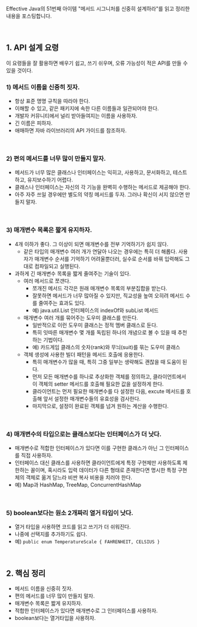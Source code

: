 Effective Java의  51번째 아이템 "메서드 시그니처를 신중히 설계하라"를 읽고 정리한 내용을 포스팅합니다.

<br>

## 1. API 설계 요령

이 요령들을 잘 활용하면 배우기 쉽고, 쓰기 쉬우며, 오류 가능성이 적은 API를 만들 수 있을 것이다.

### 1) 메서드 이름을 신중히 짓자.

* 항상 표준 명명 규칙을 따라야 한다. 
* 이해할 수 있고, 같은 패키지에 속한 다른 이름들과 일관되어야 한다.
* 개발자 커뮤니티에서 널리 받아들여지는 이름을 사용하자.
* 긴 이름은 피하자.
* 애매하면 자바 라이브러리의 API 가이드를 참조하자.

<br>

### 2) 편의 메서드를 너무 많이 만들지 말자.

* 메서드가 너무 많은 클래스나 인터페이스는 익히고, 사용하고, 문서화하고, 테스트하고, 유지보수하기 어렵다.
* 클래스나 인터페이스는 자신의 각 기능을 완벽히 수행하는 메서드로 제공해야 한다.
* 아주 자주 쓰일 경우에만 별도의 약칭 메서드를 두자. 그러나 확신이 서지 않으면 만들지 말자.

<br>

### 3) 매개변수 목록은 짧게 유지하자.

* 4개 이하가 좋다. 그 이상이 되면 매개변수를 전부 기억하기가 쉽지 않다. 
  * 같은 타입의 매개변수 여러 개가 연달아 나오는 경우에는 특히 더 해롭다. 사용자가 매개변수 순서를 기억하기 어려울뿐더러, 실수로 순서를 바꿔 입력해도 그대로 컴파일되고 실행된다.
* 과하게 긴 매개변수 목록을 짧게 줄여주는 기술이 있다.
  * 여러 메서드로 쪼갠다.
    * 쪼개진 메서드 각각은 원래 매개변수 목록의 부분집합을 받는다. 
    * 잘못하면 메서드가 너무 많아질 수 있지만, 직교성을 높여 오히려 메서드 수를 줄여주는 효과도 있다. 
    * 예) java.util.List 인터페이스의 indexOf와 subList 메서드
  * 매개변수 여러 개를 묶어주는 도우미 클래스를 만든다.
    * 일반적으로 이런 도우미 클래스는 정적 멤버 클래스로 둔다.
    * 특히 잇따른 매개변수 몇 개를 독립된 하나의 개념으로 볼 수 있을 때 추천하는 기법이다.
    * 예) 카드게임 클래스의 숫자(rank)와 무늬(suit)를 묶는 도우미 클래스
  * 객체 생성에 사용한 빌더 패턴을 메서드 호출에 응용한다.
    * 특히 매개변수가 많을 때, 특히 그중 일부는 생략해도 괜찮을 때 도움이 된다.
    * 먼저 모든 매개변수를 하나로 추상화한 객체를 정의하고, 클라이언트에서 이 객체의 setter 메서드를 호출해 필요한 값을 설정하게 한다.
    * 클라이언트는 먼저 필요한 매개변수를 다 설정한 다음, excute 메서드를 호출해 앞서 설정한 매개변수들의 유효성을 검사한다.
    * 마지막으로, 설정이 완료된 객체를 넘겨 원하는 계산을 수행한다.

<br>

### 4) 매개변수의 타입으로는 클래스보다는 인터페이스가 더 낫다.

* 매개변수로 적합한 인터페이스가 있다면 이를 구현한 클래스가 아닌 그 인터페이스를 직접 사용하자.
* 인터페이스 대신 클래스를 사용하면 클라이언트에게 특정 구현체만 사용하도록 제한하는 꼴이며, 혹시라도 입력 데이터가 다른 형태로 존재한다면 명시한 특정 구현체의 객체로 옮겨 담느라 비싼 복사 비용을 치러야 한다.
* 예) Map과 HashMap, TreeMap, ConcurrentHashMap

<br>

### 5) boolean보다는 원소 2개짜리 열거 타입이 낫다. 

* 열거 타입을 사용하면 코드를 읽고 쓰기가 더 쉬워진다. 
* 나중에 선택지를 추가하기도 쉽다.
* 예) `public enum TemperatureScale { FAHRENHEIT, CELSIUS }`

<br>

## 2. 핵심 정리

* 메서드 이름을 신중히 짓자.
* 편의 메서드를 너무 많이 만들지 말자.
* 매개변수 목록은 짧게 유지하자.
* 적합한 인터페이스가 있다면 매개변수로 그 인터페이스를 사용하자.
* boolean보다는 열거타입을 사용하자.
